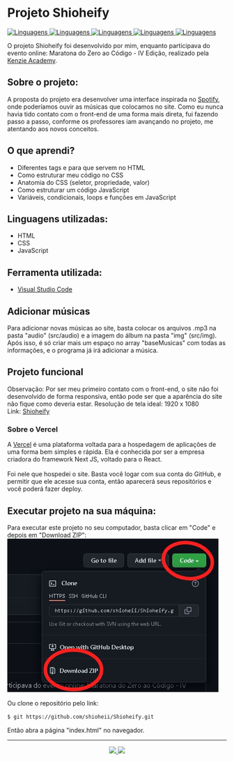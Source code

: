 # Projeto Shioheify
<a href="https://github.com/shioheii">
  <img alt="Linguagens" src="https://img.shields.io/badge/autor-Bruno%20Shiohei%20Kinoshita%20do%20Nascimento-DB3833">
</a>
<a href="#">
  <img alt="Linguagens" src="https://img.shields.io/github/stars/shioheii/Shioheify?color=DB3833">
</a>
<a href="#">
  <img alt="Linguagens" src="https://img.shields.io/github/last-commit/shioheii/Shioheify?color=DB3833">
</a>
<a href="#">
  <img alt="Linguagens" src="https://img.shields.io/github/languages/count/shioheii/Shioheify?color=DB3833">
</a>
<a href="#">
  <img alt="Linguagens" src="https://img.shields.io/github/languages/code-size/shioheii/Shioheify?color=DB3833">
</a><br />

O projeto Shioheify foi desenvolvido por mim, enquanto participava do evento online: Maratona do Zero ao Código - IV Edição, realizado pela [Kenzie Academy](https://kenzie.com.br/).

## Sobre o projeto:
A proposta do projeto era desenvolver uma interface inspirada no [Spotify](https://www.spotify.com/br/), onde poderíamos ouvir as músicas que colocamos no site. Como eu nunca havia tido contato com o front-end de uma forma mais direta, fui fazendo passo a passo, conforme os professores iam avançando no projeto, me atentando aos novos conceitos.

## O que aprendi?
- Diferentes tags e para que servem no HTML
- Como estruturar meu código no CSS
- Anatomia do CSS (seletor, propriedade, valor)
- Como estruturar um código JavaScript
- Variáveis, condicionais, loops e funções em JavaScript

## Linguagens utilizadas:
- HTML
- CSS
- JavaScript

## Ferramenta utilizada:
- [Visual Studio Code](https://code.visualstudio.com/)

## Adicionar músicas
Para adicionar novas músicas ao site, basta colocar os arquivos .mp3 na pasta "audio" (src/audio) e a imagem do álbum na pasta "img" (src/img).
Após isso, é só criar mais um espaço no array "baseMusicas" com todas as informações, e o programa já irá adicionar a música.

## Projeto funcional
Observação: Por ser meu primeiro contato com o front-end, o site não foi desenvolvido de forma responsiva, então pode ser que a aparência do site não fique como deveria estar. Resolução de tela ideal: 1920 x 1080 </br>
Link: [Shioheify](https://shioheify.vercel.app/)

### Sobre o Vercel
A [Vercel](https://vercel.com/dashboard) é uma plataforma voltada para a hospedagem de aplicações de uma forma bem simples e rápida. Ela é conhecida por ser a empresa criadora do framework Next JS, voltado para o React. </br> </br>
Foi nele que hospedei o site. Basta você logar com sua conta do GitHub, e permitir que ele acesse sua conta, então aparecerá seus repositórios e você poderá fazer deploy.

## Executar projeto na sua máquina:
Para executar este projeto no seu computador, basta clicar em "Code" e depois em "Download ZIP":
<img src="src/img/download_repositorio.png">

Ou clone o repositório pelo link:
```bash
$ git https://github.com/shioheii/Shioheify.git
```

Então abra a página "index.html" no navegador.

---

<p align="center">
  <a alt="Bruno Shiohei Kinoshita do Nascimento Linkedin" href="https://www.linkedin.com/in/bruno-shiohei/">
    <img src="https://img.shields.io/badge/LinkedIn-Bruno%20Shiohei%20Kinoshita%20do%20Nascimento-blue?logo=linkedin">
  </a>
  <a alt="Bruno Shiohei Kinoshita do Nascimento GitHub" href="https://github.com/shioheii">
    <img src="https://img.shields.io/badge/GitHub-shioheii-lightgrey?logo=github">
  </a>
</p>
